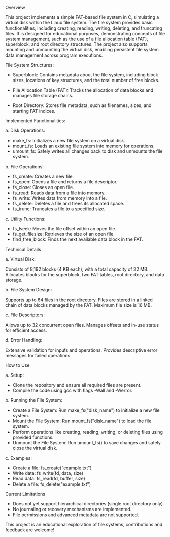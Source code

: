 Overview

This project implements a simple FAT-based file system in C, simulating a virtual disk within the Linux file system. The file system provides basic functionalities, including creating, reading, writing, deleting, and truncating files. It is designed for educational purposes, demonstrating concepts of file system management, such as the use of a file allocation table (FAT), superblock, and root directory structures. The project also supports mounting and unmounting the virtual disk, enabling persistent file system data management across program executions.

File System Structures:

- Superblock: Contains metadata about the file system, including block sizes, locations of key structures, and the total number of free blocks.

- File Allocation Table (FAT): Tracks the allocation of data blocks and manages file storage chains.

- Root Directory: Stores file metadata, such as filenames, sizes, and starting FAT indices.

Implemented Functionalities:

a. Disk Operations:

- make_fs: Initializes a new file system on a virtual disk.
- mount_fs: Loads an existing file system into memory for operations.
- umount_fs: Safely writes all changes back to disk and unmounts the file system.

b. File Operations:

- fs_create: Creates a new file.
- fs_open: Opens a file and returns a file descriptor.
- fs_close: Closes an open file.
- fs_read: Reads data from a file into memory.
- fs_write: Writes data from memory into a file.
- fs_delete: Deletes a file and frees its allocated space.
- fs_trunc: Truncates a file to a specified size.

c. Utility Functions:

- fs_lseek: Moves the file offset within an open file.
- fs_get_filesize: Retrieves the size of an open file.
- find_free_block: Finds the next available data block in the FAT.

Technical Details

a. Virtual Disk:

Consists of 8,192 blocks (4 KB each), with a total capacity of 32 MB.
Allocates blocks for the superblock, two FAT tables, root directory, and data storage.

b. File System Design:

Supports up to 64 files in the root directory.
Files are stored in a linked chain of data blocks managed by the FAT.
Maximum file size is 16 MB.

c. File Descriptors:

Allows up to 32 concurrent open files.
Manages offsets and in-use status for efficient access.

d. Error Handling:

Extensive validation for inputs and operations.
Provides descriptive error messages for failed operations.

How to Use
   
a. Setup:

- Clone the repository and ensure all required files are present.
- Compile the code using gcc with flags -Wall and -Werror.

b. Running the File System:

- Create a File System: Run make_fs("disk_name") to initialize a new file system.
- Mount the File System: Run mount_fs("disk_name") to load the file system.
- Perform operations like creating, reading, writing, or deleting files using provided functions.
- Unmount the File System: Run umount_fs() to save changes and safely close the virtual disk.

c. Examples:
- Create a file: fs_create("example.txt")
- Write data: fs_write(fd, data, size)
- Read data: fs_read(fd, buffer, size)
- Delete a file: fs_delete("example.txt")

Current Limitations
- Does not yet support hierarchical directories (single root directory only).
- No journaling or recovery mechanisms are implemented.
- File permissions and advanced metadata are not supported.

This project is an educational exploration of file systems, contributions and feedback are welcome!
